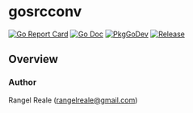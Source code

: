 # gosrcconv

[![Go Report Card](https://goreportcard.com/badge/github.com/RangelReale/gosrcconv?style=flat-square)](https://goreportcard.com/report/github.com/RangelReale/gosrcconv)
[![Go Doc](https://img.shields.io/badge/godoc-reference-blue.svg?style=flat-square)](http://godoc.org/github.com/RangelReale/gosrcconv)
[![PkgGoDev](https://pkg.go.dev/badge/github.com/RangelReale/gosrcconv)](https://pkg.go.dev/github.com/RangelReale/gosrcconv)
[![Release](https://img.shields.io/github/release/RangelReale/gosrcconv.svg?style=flat-square)](https://github.com/RangelReale/gosrcconv/releases/latest)

## Overview

### Author

Rangel Reale (rangelreale@gmail.com)
